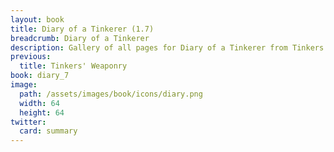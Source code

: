 ```yaml
---
layout: book
title: Diary of a Tinkerer (1.7)
breadcrumb: Diary of a Tinkerer
description: Gallery of all pages for Diary of a Tinkerer from Tinkers' Construct in Minecraft 1.7.10.
previous:
  title: Tinkers' Weaponry
book: diary_7
image:
  path: /assets/images/book/icons/diary.png
  width: 64
  height: 64
twitter:
  card: summary
---
```

